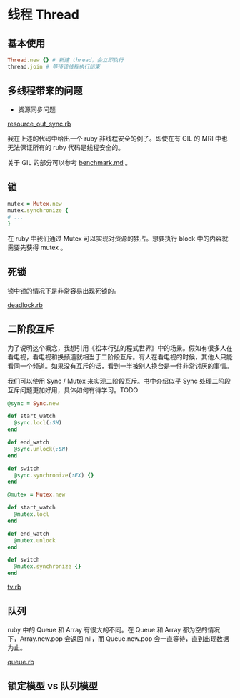 # 线程 Thread

## 基本使用

```ruby
Thread.new {} # 新建 thread，会立即执行
thread.join # 等待该线程执行结束
```

## 多线程带来的问题

- 资源同步问题

[resource_out_sync.rb](src/resource_out_sync.rb)

我在上述的代码中给出一个 ruby 非线程安全的例子。即使在有 GIL 的 MRI 中也无法保证所有的 ruby 代码是线程安全的。

关于 GIL 的部分可以参考 [benchmark.md](../../benchmark/benchmark.md) 。

## 锁

```ruby
mutex = Mutex.new
mutex.synchronize {
# ...
}
```

在 ruby 中我们通过 Mutex 可以实现对资源的独占。想要执行 block 中的内容就需要先获得 mutex 。

## 死锁

锁中锁的情况下是非常容易出现死锁的。

[deadlock.rb](src/deadlock.rb)

## 二阶段互斥

为了说明这个概念，我想引用《松本行弘的程式世界》中的场景。假如有很多人在看电视，看电视和换频道就相当于二阶段互斥。有人在看电视的时候，其他人只能看同一个频道。如果没有互斥的话，看到一半被别人换台是一件非常讨厌的事情。

我们可以使用 Sync / Mutex 来实现二阶段互斥。书中介绍似乎 Sync 处理二阶段互斥问题更加好用，具体如何有待学习。TODO

```ruby
@sync = Sync.new

def start_watch
  @sync.locl(:SH)
end

def end_watch
  @sync.unlock(:SH)
end

def switch
  @sync.synchronize(:EX) {}
end
```

```ruby
@mutex = Mutex.new

def start_watch
  @mutex.locl
end

def end_watch
  @mutex.unlock
end

def switch
  @mutex.synchronize {}
end
```

[tv.rb](src/tv.rb)

## 队列

ruby 中的 Queue 和 Array 有很大的不同。在 Queue 和 Array 都为空的情况下，Array.new.pop 会返回 nil，而 Queue.new.pop 会一直等待，直到出现数据为止。

[queue.rb](src/queue.rb)

## 锁定模型 vs 队列模型
